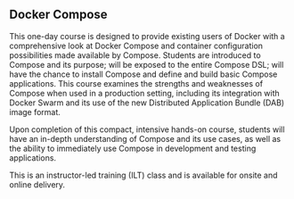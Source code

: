 ## Docker Compose

This one-day course is designed to provide existing users of Docker with a comprehensive look at Docker Compose and container configuration possibilities made available by Compose. Students are introduced to Compose and its purpose; will be exposed to the entire Compose DSL; will have the chance to install Compose and define and build basic Compose applications. This course examines the strengths and weaknesses of Compose when used in a production setting, including its integration with Docker Swarm and its use of the new Distributed Application Bundle (DAB) image format.

Upon completion of this compact, intensive hands-on course, students will have an in-depth understanding of Compose and its use cases, as well as the ability to immediately use Compose in development and testing applications.

This is an instructor-led training (ILT) class and is available for onsite and online delivery.
